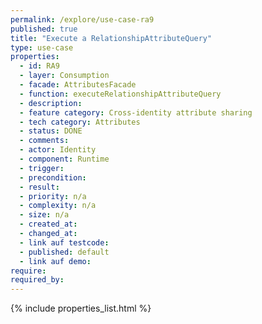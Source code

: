 ```yaml
---
permalink: /explore/use-case-ra9
published: true
title: "Execute a RelationshipAttributeQuery"
type: use-case
properties:
  - id: RA9
  - layer: Consumption
  - facade: AttributesFacade
  - function: executeRelationshipAttributeQuery
  - description:
  - feature category: Cross-identity attribute sharing
  - tech category: Attributes
  - status: DONE
  - comments:
  - actor: Identity
  - component: Runtime
  - trigger:
  - precondition:
  - result:
  - priority: n/a
  - complexity: n/a
  - size: n/a
  - created_at:
  - changed_at:
  - link auf testcode:
  - published: default
  - link auf demo:
require:
required_by:
---
```


{% include properties_list.html %}
